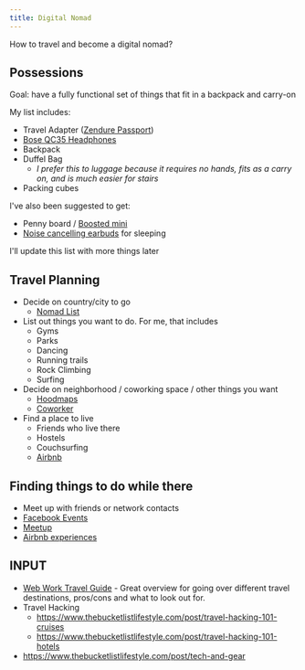 ```yaml
---
title: Digital Nomad
---
```


How to travel and become a digital nomad?

## Possessions
Goal: have a fully functional set of things that fit in a backpack and carry-on

My list includes:

- Travel Adapter ([Zendure Passport](https://zendure.com/products/passport-global-travel-adapter-with-auto-resetting-fuse-black))
- [Bose QC35 Headphones](https://www.bose.com/en_us/products/headphones/over_ear_headphones/quietcomfort-35-wireless-ii.html)
- Backpack
- Duffel Bag
  - _I prefer this to luggage because it requires no hands, fits as a carry on, and is much easier for stairs_
- Packing cubes

I've also been suggested to get:
- Penny board / [Boosted mini](https://buy.boostedboards.com/boards/boosted-mini)
- [Noise cancelling earbuds](https://www.bose.com/en_us/products/headphones/earphones/quietcomfort-20i-acoustic-noise-cancelling-headphones.html) for sleeping


I'll update this list with more things later

## Travel Planning
- Decide on country/city to go
  - [Nomad List](https://nomadlist.com/)
- List out things you want to do. For me, that includes
  - Gyms
  - Parks
  - Dancing
  - Running trails
  - Rock Climbing
  - Surfing
- Decide on neighborhood / coworking space / other things you want
  - [Hoodmaps](https://hoodmaps.com/)
  - [Coworker](https://www.coworker.com/)
- Find a place to live
  - Friends who live there
  - Hostels
  - Couchsurfing
  - [Airbnb](https://www.airbnb.com/)

## Finding things to do while there
- Meet up with friends or network contacts
- [Facebook Events](https://www.facebook.com/events)
- [Meetup](https://www.meetup.com/)
- [Airbnb experiences](https://www.airbnb.com/s/experiences)

## INPUT
- [Web Work Travel Guide](https://www.dropbox.com/s/vh057jtym6yxee7/WebworktravelGuide2.5.pdf) - Great overview for going over different travel destinations, pros/cons and what to look out for.
- Travel Hacking
  - https://www.thebucketlistlifestyle.com/post/travel-hacking-101-cruises
  - https://www.thebucketlistlifestyle.com/post/travel-hacking-101-hotels
- https://www.thebucketlistlifestyle.com/post/tech-and-gear
